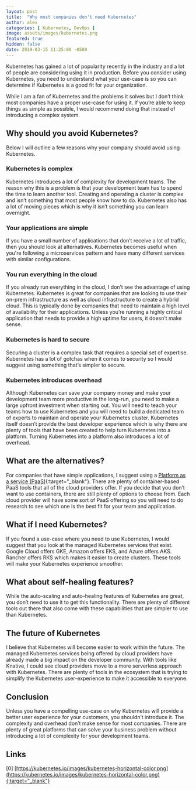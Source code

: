 ```yaml
---
layout: post
title:  "Why most companies don't need Kubernetes"
author: alex
categories: [ Kubernetes, DevOps ]
image: assets/images/kubernetes.png
featured: true
hidden: false
date: 2019-03-15 11:25:00 -0500
---
```


Kubernetes has gained a lot of popularity recently in the industry and a lot of people are considering using it in production. Before you consider using Kubernetes, you need to understand what your use-case is so you can determine if Kubernetes is a good fit for your organization.

While I am a fan of Kubernetes and the problems it solves but I don’t think most companies have a proper use-case for using it. If you’re able to keep things as simple as possible, I would recommend doing that instead of introducing a complex system.

## Why should you avoid Kubernetes?

Below I will outline a few reasons why your company should avoid using Kubernetes.

### Kubernetes is complex

Kubernetes introduces a lot of complexity for development teams. The reason why this is a problem is that your development team has to spend the time to learn another tool. Creating and operating a cluster is complex and isn’t something that most people know how to do. Kubernetes also has a lot of moving pieces which is why it isn’t something you can learn overnight.

### Your applications are simple

If you have a small number of applications that don’t receive a lot of traffic, then you should look at alternatives. Kubernetes becomes useful when you're following a microservices pattern and have many different services with similar configurations.

### You run everything in the cloud

If you already run everything in the cloud, I don’t see the advantage of using Kubernetes. Kubernetes is great for companies that are looking to use their on-prem infrastructure as well as cloud infrastructure to create a hybrid cloud. This is typically done by companies that need to maintain a high level of availability for their applications. Unless you’re running a highly critical application that needs to provide a high uptime for users, it doesn’t make sense.

### Kubernetes is hard to secure

Securing a cluster is a complex task that requires a special set of expertise. Kubernetes has a lot of gotchas when it comes to security so I would suggest using something that’s simpler to secure.

### Kubernetes introduces overhead

Although Kubernetes can save your company money and make your development team more productive in the long-run, you need to make a large upfront investment when starting out. You will need to teach your teams how to use Kubernetes and you will need to build a dedicated team of experts to maintain and operate your Kubernetes cluster. Kubernetes itself doesn’t provide the best developer experience which is why there are plenty of tools that have been created to help turn Kubernetes into a platform. Turning Kubernetes into a platform also introduces a lot of overhead.

## What are the alternatives?

For companies that have simple applications, I suggest using a [Platform as a service (PaaS)](https://scalarsoftware.com/blog/should-a-startup-use-paas/){:target="_blank"}. There are plenty of container-based PaaS tools that all of the cloud providers offer. If you decide that you don’t want to use containers, there are still plenty of options to choose from. Each cloud provider will have some sort of PaaS offering so you will need to do research to see which one is the best fit for your team and application.

## What if I need Kubernetes?

If you found a use-case where you need to use Kubernetes, I would suggest that you look at the managed Kubernetes services that exist. Google Cloud offers GKE, Amazon offers EKS, and Azure offers AKS. Rancher offers RKS which makes it easier to create clusters. These tools will make your Kubernetes experience smoother.

## What about self-healing features?

While the auto-scaling and auto-healing features of Kubernetes are great, you don’t need to use it to get this functionality. There are plenty of different tools out there that also come with these capabilities that are simpler to use than Kubernetes.

## The future of Kubernetes

I believe that Kubernetes will become easier to work within the future. The managed Kubernetes services being offered by cloud providers have already made a big impact on the developer community. With tools like Knative, I could see cloud providers move to a more serverless approach with Kubernetes. There are plenty of tools in the ecosystem that is trying to simplify the Kubernetes user-experience to make it accessible to everyone.

## Conclusion

Unless you have a compelling use-case on why Kubernetes will provide a better user experience for your customers, you shouldn’t introduce it. The complexity and overhead don’t make sense for most companies. There are plenty of great platforms that can solve your business problem without introducing a lot of complexity for your development teams.

## Links

[0] [https://kubernetes.io/images/kubernetes-horizontal-color.png](https://kubernetes.io/images/kubernetes-horizontal-color.png){:target="_blank"}
